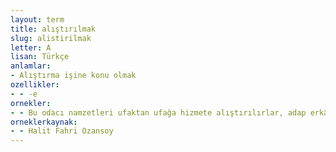 ```yaml
---
layout: term
title: alıştırılmak
slug: alistirilmak
letter: A
lisan: Türkçe
anlamlar:
- Alıştırma işine konu olmak
ozellikler:
- - -e
ornekler:
- - Bu odacı namzetleri ufaktan ufağa hizmete alıştırılırlar, adap erkân öğrenirlerdi.
orneklerkaynak:
- - Halit Fahri Ozansoy
---
```

